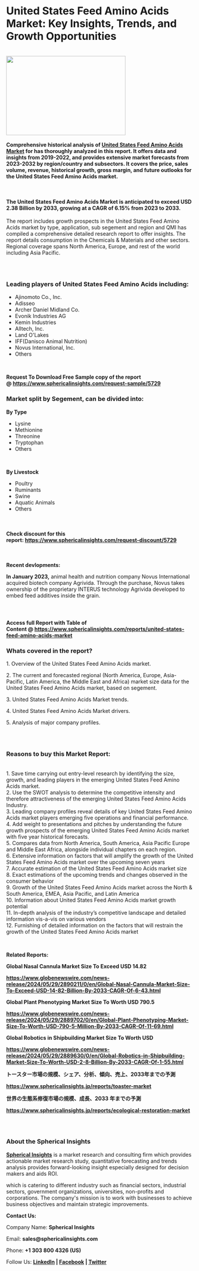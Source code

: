 <h1 class="post-title entry-title">United States Feed Amino Acids Market: Key Insights, Trends, and Growth Opportunities</h1>
<div class="post-share-buttons post-share-buttons-top">&nbsp;
<div class="separator"><strong><a href="https://blogger.googleusercontent.com/img/b/R29vZ2xl/AVvXsEiRBvLsXuN0JEgmxkdoQY7Wglx-9wfX8DDaaoE8tkwTh5DINQc8dtjy3DVYt9PlZ-s30u4Dm9_xvK_mf_ra4jvDfsX4pJ7bXOYJAq1KbOSfi_SkHZqfTI0hJruoHmIqrhoa_-W1ZDQDpVNJD09OUTf2LFgm_Zu8BbU-AnFpbX3kdImA-2VVdgKIMwsHfeM3/s900/Feed%20Amino%20Acids.jpg"><img src="https://blogger.googleusercontent.com/img/b/R29vZ2xl/AVvXsEiRBvLsXuN0JEgmxkdoQY7Wglx-9wfX8DDaaoE8tkwTh5DINQc8dtjy3DVYt9PlZ-s30u4Dm9_xvK_mf_ra4jvDfsX4pJ7bXOYJAq1KbOSfi_SkHZqfTI0hJruoHmIqrhoa_-W1ZDQDpVNJD09OUTf2LFgm_Zu8BbU-AnFpbX3kdImA-2VVdgKIMwsHfeM3/s320/Feed%20Amino%20Acids.jpg" alt="" width="320" height="213" border="0A" data-original-height="600" data-original-width="900" /></a></strong></div>
<strong><br />Comprehensive historical analysis of&nbsp;<a href="https://www.sphericalinsights.com/reports/united-states-feed-amino-acids-market" target="_blank">United States Feed Amino Acids Market</a>&nbsp;for has thoroughly analyzed in this report. It offers data and insights from 2019-2022, and provides extensive market forecasts from 2023-2032 by region/country and subsectors. It covers the price, sales volume, revenue, historical growth, gross margin, and future outlooks for the United States Feed Amino Acids market.</strong>
<p>&nbsp;</p>
<h4><strong>The United States Feed Amino Acids Market is anticipated to exceed USD 2.38 Billion by 2033, growing at a CAGR of 6.15% from 2023 to 2033.</strong></h4>
<p>The report includes growth prospects in the United States Feed Amino Acids market by type, application, sub segement and region and QMI has compiled a comprehensive detailed research report to offer insights. The report details consumption in the Chemicals &amp; Materials and other sectors. Regional coverage spans North America, Europe, and rest of the world including Asia Pacific.</p>
<h3>&nbsp;</h3>
<h3><strong>Leading players of United States Feed Amino Acids including:</strong></h3>
<ul>
<li>Ajinomoto Co., Inc.</li>
<li>Adisseo</li>
<li>Archer Daniel Midland Co.</li>
<li>Evonik Industries AG</li>
<li>Kemin Industries</li>
<li>Alltech, Inc.</li>
<li>Land O'Lakes</li>
<li>IFF(Danisco Animal Nutrition)</li>
<li>Novus International, Inc.</li>
<li>Others</li>
</ul>
<p>&nbsp;</p>
<p><strong>Request To Download Free Sample copy of the report @&nbsp;<a href="https://www.sphericalinsights.com/request-sample/5729" target="_blank">https://www.sphericalinsights.com/request-sample/5729</a></strong></p>
<h3><strong>Market split by Segement, can be divided into:</strong></h3>
<p><strong>By Type</strong></p>
<ul>
<li>Lysine</li>
<li>Methionine</li>
<li>Threonine</li>
<li>Tryptophan</li>
<li>Others</li>
</ul>
<p>&nbsp;</p>
<p><strong>By Livestock</strong></p>
<ul>
<li>Poultry</li>
<li>Ruminants</li>
<li>Swine</li>
<li>Aquatic Animals</li>
<li>Others</li>
</ul>
<p>&nbsp;</p>
<h4>Check discount for this report:&nbsp;<a href="https://www.sphericalinsights.com/request-discount/5729" target="_blank">https://www.sphericalinsights.com/request-discount/5729</a></h4>
<p>&nbsp;</p>
<p><strong>Recent devlopments:</strong></p>
<p><strong>In January 2023,</strong>&nbsp;animal health and nutrition company Novus International acquired biotech company Agrivida. Through the purchase, Novus takes ownership of the proprietary INTERUS technology Agrivida developed to embed feed additives inside the grain.</p>
<h4>&nbsp;</h4>
<h4>Access full Report with Table of Content&nbsp;@&nbsp;<a href="https://www.sphericalinsights.com/reports/united-states-feed-amino-acids-market" target="_blank">https://www.sphericalinsights.com/reports/united-states-feed-amino-acids-market</a></h4>
<h3><strong>Whats covered in the report?</strong></h3>
<p>1. Overview of the United States Feed Amino Acids market.</p>
<p>2. The current and forecasted regional (North America, Europe, Asia-Pacific, Latin America, the Middle East and Africa) market size data for the United States Feed Amino Acids market, based on segement.</p>
<p>3. United States Feed Amino Acids Market trends.</p>
<p>4. United States Feed Amino Acids Market drivers.</p>
<p>5. Analysis of major company profiles.</p>
<h3>&nbsp;</h3>
<h3><strong>Reasons to buy this Market Report:</strong></h3>
<p><br />1. Save time carrying out entry-level research by identifying the size, growth, and leading players in the emerging United States Feed Amino Acids market.<br />2. Use the SWOT analysis to determine the competitive intensity and therefore attractiveness of the emerging United States Feed Amino Acids Industry.<br />3. Leading company profiles reveal details of key United States Feed Amino Acids market players emerging five operations and financial performance.<br />4. Add weight to presentations and pitches by understanding the future growth prospects of the emerging United States Feed Amino Acids market with five year historical forecasts.<br />5. Compares data from North America, South America, Asia Pacific Europe and Middle East Africa, alongside individual chapters on each region.<br />6. Extensive information on factors that will amplify the growth of the United States Feed Amino Acids market over the upcoming seven years<br />7. Accurate estimation of the United States Feed Amino Acids market size<br />8. Exact estimations of the upcoming trends and changes observed in the consumer behavior<br />9. Growth of the United States Feed Amino Acids market across the North &amp; South America, EMEA, Asia Pacific, and Latin America<br />10. Information about United States Feed Amino Acids market growth potential<br />11. In-depth analysis of the industry&rsquo;s competitive landscape and detailed information vis-a-vis on various vendors<br />12. Furnishing of detailed information on the factors that will restrain the growth of the United States Feed Amino Acids market</p>
<p>&nbsp;</p>
<p><strong>Related Reports:</strong></p>
<p><strong>Global Nasal Cannula Market Size To Exceed USD 14.82</strong></p>
<p><strong><a href="https://www.globenewswire.com/news-release/2024/05/29/2890211/0/en/Global-Nasal-Cannula-Market-Size-To-Exceed-USD-14-82-Billion-By-2033-CAGR-Of-6-43.html">https://www.globenewswire.com/news-release/2024/05/29/2890211/0/en/Global-Nasal-Cannula-Market-Size-To-Exceed-USD-14-82-Billion-By-2033-CAGR-Of-6-43.html</a></strong></p>
<p><strong>Global Plant Phenotyping Market Size To Worth USD 790.5</strong></p>
<p><strong><a href="https://www.globenewswire.com/news-release/2024/05/29/2889702/0/en/Global-Plant-Phenotyping-Market-Size-To-Worth-USD-790-5-Million-By-2033-CAGR-Of-11-69.html">https://www.globenewswire.com/news-release/2024/05/29/2889702/0/en/Global-Plant-Phenotyping-Market-Size-To-Worth-USD-790-5-Million-By-2033-CAGR-Of-11-69.html</a></strong></p>
<p><strong>Global Robotics in Shipbuilding Market Size To Worth USD</strong></p>
<p><strong><a href="https://www.globenewswire.com/news-release/2024/05/29/2889630/0/en/Global-Robotics-in-Shipbuilding-Market-Size-To-Worth-USD-2-8-Billion-By-2033-CAGR-Of-1-55.html">https://www.globenewswire.com/news-release/2024/05/29/2889630/0/en/Global-Robotics-in-Shipbuilding-Market-Size-To-Worth-USD-2-8-Billion-By-2033-CAGR-Of-1-55.html</a></strong></p>
<p><strong>トースター市場の規模、シェア、分析、傾向、売上、2033</strong><strong>年までの予測</strong></p>
<p><strong><a href="https://www.sphericalinsights.jp/reports/toaster-market">https://www.sphericalinsights.jp/reports/toaster-market</a></strong></p>
<p><strong>世界の生態系修復市場の規模、成長、2033&nbsp;</strong><strong>年までの予測</strong></p>
<p><strong><a href="https://www.sphericalinsights.jp/reports/ecological-restoration-market">https://www.sphericalinsights.jp/reports/ecological-restoration-market</a></strong></p>
<h3>&nbsp;</h3>
<h3><strong>About the Spherical Insights</strong></h3>
<p><strong><a href="https://www.sphericalinsights.com/" target="_blank">Spherical Insights</a></strong>&nbsp;is a market research and consulting firm which provides actionable market research study, quantitative forecasting and trends analysis provides forward-looking insight especially designed for decision makers and aids ROI.</p>
<p>which is catering to different industry such as financial sectors, industrial sectors, government organizations, universities, non-profits and corporations. The company's mission is to work with businesses to achieve business objectives and maintain strategic improvements.</p>
<p><strong>Contact Us:</strong></p>
<p>Company Name:&nbsp;<strong>Spherical Insights</strong></p>
<p>Email:&nbsp;<strong>sales@sphericalinsights.com</strong></p>
<p>Phone:&nbsp;<strong>+1 303 800 4326 (US)</strong></p>
<p>Follow Us:&nbsp;<strong><a href="https://www.linkedin.com/company/spherical-insight/"><u>LinkedIn</u></a>&nbsp;|&nbsp;<a href="https://www.facebook.com/sphericalinsights22"><u>Facebook</u></a>&nbsp;|&nbsp;<a href="https://twitter.com/SInsights_US"><u>Twitter</u></a></strong></p>
</div>
<div class="post-header">&nbsp;</div>

